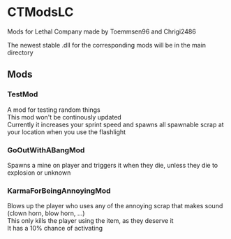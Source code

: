 # CTModsLC
Mods for Lethal Company made by Toemmsen96 and Chrigi2486

The newest stable .dll for the corresponding mods will be in the main directory

## Mods

### TestMod
A mod for testing random things  
This mod won't be continously updated  
Currently it increases your sprint speed and spawns all spawnable scrap at your location when you use the flashlight

### GoOutWithABangMod
Spawns a mine on player and triggers it when they die, unless they die to explosion or unknown  

### KarmaForBeingAnnoyingMod
Blows up the player who uses any of the annoying scrap that makes sound (clown horn, blow horn, ...)  
This only kills the player using the item, as they deserve it  
It has a 10% chance of activating

